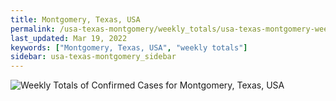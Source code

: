 ```yaml
---
title: Montgomery, Texas, USA
permalink: /usa-texas-montgomery/weekly_totals/usa-texas-montgomery-weekly_totals.html
last_updated: Mar 19, 2022
keywords: ["Montgomery, Texas, USA", "weekly totals"]
sidebar: usa-texas-montgomery_sidebar
---
```


![Weekly Totals of Confirmed Cases for Montgomery, Texas, USA](/covid_tracker/images/graphs/usa-texas-montgomery-weekly_totals_graph.png)
